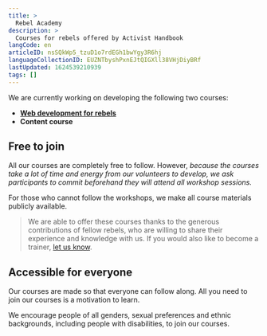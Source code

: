 ```yaml
---
title: >
  Rebel Academy
description: >
  Courses for rebels offered by Activist Handbook
langCode: en
articleID: nsSQkWp5_tzuD1o7rdEGh1bwYgy3R6hj
languageCollectionID: EUZNTbyshPxnEJtQIGXll38VHjDiyBRf
lastUpdated: 1624539210939
tags: []
---
```


We are currently working on developing the following two courses:

-   [**Web development for rebels**](/academy/web-dev)
-   **Content course**

## Free to join

All our courses are completely free to follow. However, _because the courses take a lot of time and energy from our volunteers to develop, we ask participants to commit beforehand they will attend all workshop sessions._

For those who cannot follow the workshops, we make all course materials publicly available.

> We are able to offer these courses thanks to the generous contributions of fellow rebels, who are willing to share their experience and knowledge with us. If you would also like to become a trainer, [let us know](mailto:contact@activisthandbook.org).

## Accessible for everyone

Our courses are made so that everyone can follow along. All you need to join our courses is a motivation to learn.

We encourage people of all genders, sexual preferences and ethnic backgrounds, including people with disabilities, to join our courses.